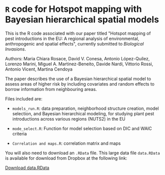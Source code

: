 # `R` code for Hotspot mapping with Bayesian hierarchical spatial models

This is the R code associated with our paper titled "Hotspot mapping of pest introductions in the EU: A regional analysis of environmental, anthropogenic and spatial effects", currently submitted to _Biological Invasions_.

Authors: Maria Chiara Rosace, David V. Conesa, Antonio López-Quílez, Lorenzo Marini, Miguel A. Martinez-Beneito, Davide Nardi, Vittorio Rossi, Antonio Vicent, Martina Cendoya

The paper describes the use of a Bayesian hierarchical spatial model to assess areas of higher risk by including covariates and random effects to borrow information from neighbouring areas. 

Files included are:

* `models_run.R`: data preparation, neighborhood structure creation, model selection, and Bayesian hierarchical modeling, for studying plant pest introductions across various regions (NUTS2) in the EU

* `mode_select.R`: Function for model selection based on DIC and WAIC criteria

* `Correlation and maps.R`: correlation matrix and maps

You will also need to download an `.RData` file. 
This large data file `data.RData` is available for download from Dropbox at the following link:

[Download data.RData](https://www.dropbox.com/scl/fi/4fbtgnhnpycou97t3do77/data.RData?rlkey=x1gstn0sg6g4nxhsdrmg9s4vm&st=dqw4la47&dl=0)
